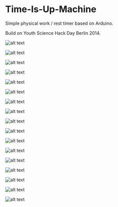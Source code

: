 Time-Is-Up-Machine
==================

Simple physical work / rest timer based on Arduino.

Build on Youth Science Hack Day Berlin 2014.

![alt text](https://s3-eu-west-1.amazonaws.com/miscellaneous-pics/IMG_0279.jpg "Initial version of our prototype - experimenting with the tilt feature.")

![alt text](https://s3-eu-west-1.amazonaws.com/miscellaneous-pics/IMG_0281.jpg "Initial version of our prototype - experimenting with the tilt feature.")

![alt text](https://s3-eu-west-1.amazonaws.com/miscellaneous-pics/IMG_0283.jpg "Initial version of our prototype - experimenting with the tilt feature.")

![alt text](https://s3-eu-west-1.amazonaws.com/miscellaneous-pics/IMG_0285.jpg "Initial version of our prototype - experimenting with the tilt feature.")

![alt text](https://s3-eu-west-1.amazonaws.com/miscellaneous-pics/IMG_0286.jpg "Initial version of our prototype - experimenting with the tilt feature.")

![alt text](https://s3-eu-west-1.amazonaws.com/miscellaneous-pics/IMG_0287.jpg "Initial version of our prototype - experimenting with the tilt feature.")

![alt text](https://s3-eu-west-1.amazonaws.com/miscellaneous-pics/IMG_0288.jpg "Initial version of our prototype - experimenting with the tilt feature.")


![alt text](https://s3-eu-west-1.amazonaws.com/miscellaneous-pics/image_2.jpeg "Initial version of our prototype - experimenting with the tilt feature.")

![alt text](https://s3-eu-west-1.amazonaws.com/miscellaneous-pics/image_3.jpeg "Initial version of our prototype - experimenting with the tilt feature.")

![alt text](https://s3-eu-west-1.amazonaws.com/miscellaneous-pics/image_4.jpeg "Initial version of our prototype - experimenting with the tilt feature.")

![alt text](https://s3-eu-west-1.amazonaws.com/miscellaneous-pics/image_5.jpeg "Initial version of our prototype - experimenting with the tilt feature.")

![alt text](https://s3-eu-west-1.amazonaws.com/miscellaneous-pics/image_6.jpeg "Initial version of our prototype - experimenting with the tilt feature.")

![alt text](https://s3-eu-west-1.amazonaws.com/miscellaneous-pics/image_7.jpeg "Initial version of our prototype - experimenting with the tilt feature.")

![alt text](https://s3-eu-west-1.amazonaws.com/miscellaneous-pics/image_8.jpeg "Initial version of our prototype - experimenting with the tilt feature.")

![alt text](https://s3-eu-west-1.amazonaws.com/miscellaneous-pics/image_9.jpeg "Initial version of our prototype - experimenting with the tilt feature.")

![alt text](https://s3-eu-west-1.amazonaws.com/miscellaneous-pics/image_10.jpeg "Initial version of our prototype - experimenting with the tilt feature.")

![alt text](https://s3-eu-west-1.amazonaws.com/miscellaneous-pics/image.jpeg "Initial version of our prototype - experimenting with the tilt feature.")
